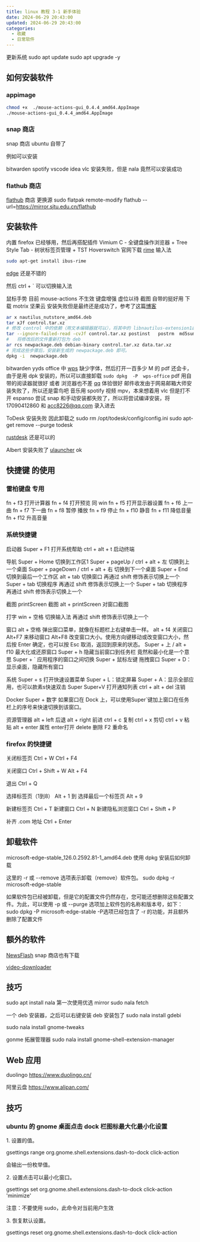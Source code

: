 ```yaml
---
title: linux 教程 3-1 新手体验
date: 2024-06-29 20:43:00
updated: 2024-06-29 20:43:00
categories:
  - 收藏
  - 日常软件
---
```


更新系统
sudo apt update
sudo apt  upgrade -y

## 如何安装软件

###  appimage

```sh
chmod +x  ./mouse-actions-gui_0.4.4_amd64.AppImage
./mouse-actions-gui_0.4.4_amd64.AppImage
```

###  snap 商店

snap 商店
ubuntu 自带了

例如可以安装

bitwarden
spotify
vscode
idea
vlc 安装失败，但是 nala 竟然可以安装成功

### flathub 商店

[flathub](https://flathub.org/) 商店
更换源
sudo flatpak remote-modify flathub --url=https://mirror.sjtu.edu.cn/flathub

## 安装软件

内置 firefox 已经够用，然后再搭配插件 Vimium C - 全键盘操作浏览器 + Tree Style Tab - 树状标签页管理 + TST Hoverswitch
官网下载  [rime](https://github.com/rime/home/wiki/RimeWithIBusx)  输入法

```sh
sudo apt-get install ibus-rime
```

[edge](https://www.microsoft.com/zh-cn/edge) 还是不错的

然后 ctrl + ` 可以切换输入法

鼠标手势 目前 mouse-actions 不生效
键盘增强 虚位以待
截图 自带的挺好用
下载 motrix
坚果云 安装失败但是最终还是成功了，参考了这篇[博客](https://blog.csdn.net/qq_41100419/article/details/131826132)

```sh
ar x nautilus_nutstore_amd64.deb
tar xJf control.tar.xz
# 修改 control 中的依赖（用文本编辑器就可以），将其中的 libnautilus-extension1a (>= 3.14.1) 依赖删除（因为这个依赖 Ubuntu 23.04 已经没有了）
tar --ignore-failed-read -cvJf control.tar.xz postinst   postrm  md5sums control
#   将修改后的文件重新打包为 deb
ar rcs newpackage.deb debian-binary control.tar.xz data.tar.xz
# 完成这些步骤后，安装新生成的 newpackage.deb 即可。
dpkg -i  newpackage.deb
```

bitwarden yyds
office 中 [wps](https://www.wps.cn/product/wpslinux#) 缺少字体，然后打开一百多少 M 的 pdf 还会卡，由于是用 dpk 安装的，所以可以直接卸载 `sudo dpkg  -P  wps-office`
pdf 用自带的阅读器就很好 或者 浏览器也不差
[qq](https://im.qq.com) 体验很好
邮件收发由于网易邮箱大师安装失败了，所以还是雷鸟吧
音乐用 spotify
视频 mpv，本来想着用 vlc 但是打不开
espanso 尝试 snap 和手动安装都失败了，所以将尝试编译安装，将 17090412860 和 acc8226@qq.com 录入进去

ToDesk 安装失败 因此卸载之
sudo rm /opt/todesk/config/config.ini
sudo apt-get remove --purge todesk

[rustdesk](https://github.com/rustdesk/rustdesk/) 还是可以的

Albert 安装失败了
[ulauncher](https://ulauncher.io/) ok

## 快捷键 的使用

### 雷柏键盘 专用

fn + f3 打开计算器
fn + f4 打开预览 同 win
fn + f5 打开显示器设置
fn + f6 上一曲
fn + f7 下一曲
fn + f8 暂停 播放
fn + f9 停止
fn + f10 静音
fn + f11 降低音量
fn + f12 升高音量

### 系统快捷键

启动器
Super + F1 打开系统帮助
ctrl  + alt + t 启动终端

导航
Super + Home 切换到工作区1
Super + pageUp / ctrl + alt + 左 切换到上一个桌面
Super + pageDown / ctrl + alt + 右 切换到下一个桌面
Super + End 切换到最后一个工作区
alt + tab 切换窗口 再通过 shift 修饰表示切换上一个
Super + tab 切换程序 再通过 shift 修饰表示切换上一个
Super + tab 切换程序 再通过 shift 修饰表示切换上一个

截图
printScreen 截图
alt + printScreen 对窗口截图

打字
win + 空格 切换输入法 再通过 shift 修饰表示切换上一个

窗口
alt + 空格 弹出窗口菜单，就像在标题栏上右键单击一样。
alt + f4 关闭窗口
Alt+F7 来移动窗口
Alt+F8 改变窗口大小。使用方向键移动或改变窗口大小，然后按 Enter 确定，也可以按 Esc 取消，返回到原来的状态。
Super + 上 / alt + f10 最大化或还原窗口
Super + h 隐藏当前窗口到任务栏 竟然和最小化是一个意思
Super + ` 应用程序的窗口之间切换
Super + 鼠标左键 拖拽窗口
Super + D：显示桌面，隐藏所有窗口

系统
Super + s 打开快速设置菜单
Super + L：锁定屏幕
Super + A：显示全部应用，也可以款素s快速双击 Super
Super+V 打开通知列表
ctrl + alt + del 注销

Docker
Super + 数字 如果窗口在 Dock 上，可以使用Super`键加上窗口在任务栏上的序号来快速切换到该窗口。

资源管理器
alt + left 后退
alt + right 前进
ctrl + c 复制
ctrl + x 剪切
ctrl + v 粘贴
alt + enter 属性
enter打开
delete 删除
F2 重命名

### firefox 的快捷键

关闭标签页 	Ctrl + W
Ctrl + F4

关闭窗口 	Ctrl + Shift + W
Alt + F4

退出 	Ctrl + Q

选择标签页（1到8） 	Alt + 1 到 
选择最后一个标签页 	Alt + 9

新建标签页 	Ctrl + T
新建窗口 	Ctrl + N
新建隐私浏览窗口 	Ctrl + Shift + P

补齐 .com 地址 	Ctrl + Enter

## 卸载软件

microsoft-edge-stable_126.0.2592.81-1_amd64.deb 使用 dpkg 安装后如何卸载

这里的 -r 或 --remove 选项表示卸载（remove）软件包。
sudo dpkg -r microsoft-edge-stable

如果软件包已经被卸载，但是它的配置文件仍然存在，您可能还想删除这些配置文件。为此，可以使用 -p 或 --purge 选项加上软件包的名称和版本号，如下：
sudo dpkg -P microsoft-edge-stable
-P选项已经包含了 -r 的功能，并且额外删除了配置文件

## 额外的软件

[NewsFlash](https://gitlab.com/news-flash/news_flash_gtk) snap 商店也有下载

[video-downloader](https://github.com/unrud/video-downloader)

## 技巧

sudo apt install nala
第一次使用优选 mirror
sudo nala fetch

一个 deb 安装器，之后可以右键安装 deb 安装包了
sudo nala install gdebi

sudo nala install gnome-tweaks

gonme 拓展管理器
sudo nala install gnome-shell-extension-manager

## Web 应用

duolingo
https://www.duolingo.cn/

阿里云盘
https://www.alipan.com/

## 技巧

### ubuntu 的 gnome 桌面点击 dock 栏图标最大化最小化设置 

1\.  设置的值。

gsettings range org.gnome.shell.extensions.dash-to-dock click-action

会输出一份枚举值。

2\. 设置点击可以最小化窗口。

gsettings set org.gnome.shell.extensions.dash-to-dock click-action 'minimize'

注意：不要使用 sudo，此命令对当前用户生效

 
3\. 恢复默认设置。

gsettings reset org.gnome.shell.extensions.dash-to-dock click-action
